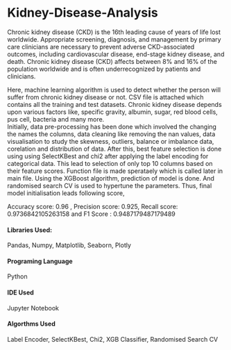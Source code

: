 # Kidney-Disease-Analysis
Chronic kidney disease (CKD) is the 16th leading cause of years of life lost worldwide. Appropriate screening, diagnosis, and management by primary care clinicians are necessary to prevent adverse CKD-associated outcomes, including cardiovascular disease, end-stage kidney disease, and death. Chronic kidney disease (CKD) affects between 8% and 16% of the population worldwide and is often underrecognized by patients and clinicians.

Here, machine learning algorithm is used to detect whether the person will suffer from chronic kidney disease or not. CSV file is attached which contains all the training and test datasets. 
Chronic kidney disease depends upon various factors like, specific gravity, albumin, sugar, red blood cells, pus cell, bacteria and many more.  
Initially, data pre-processing has been done which involved the changing the names the columns, data cleaning like removing the nan values, data visualisation to study the skewness, outliers, balance or imbalance data, corelation and distribution of data. 
After this, best feature selection is done using using SelectKBest and chi2 after applying the label encoding for categorical data. This lead to selection of only top 10 columns based on their feature scores. Function file is made sperataely which is called later in main file. 
Using the XGBoost algorithm, prediction of model is done. And randomised search CV is used to hypertune the parameters. Thus, final model initialisation leads following score, 

Accuracy score: 0.96 , Precision score: 0.925, Recall score: 0.9736842105263158 and F1 Score : 0.9487179487179489

#### Libraries Used:

Pandas, Numpy, Matplotlib, Seaborn, Plotly

#### Programing Language 
Python 

#### IDE Used
Jupyter Notebook

#### Algorthms Used
Label Encoder, SelectKBest, Chi2, XGB Classifier, Randomised Search CV
